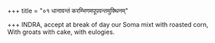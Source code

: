+++
title = "०१ धानावन्तं करम्भिणमपूपवन्तमुक्थिनम्"

+++
INDRA, accept at break of day our Soma mixt with roasted corn,  
     With groats with cake, with eulogies.